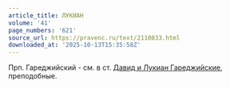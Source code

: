 ```yaml
---
article_title: ЛУКИАН
volume: '41'
page_numbers: '621'
source_url: https://pravenc.ru/text/2110833.html
downloaded_at: '2025-10-13T15:35:58Z'
---
```


Прп. Гареджийский - см. в ст. [Давид и Лукиан Гареджийские](<https://pravenc.ru/text/Давид и Лукиан Гареджийские.html>), преподобные.
